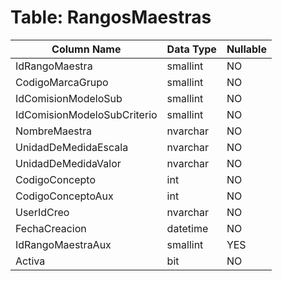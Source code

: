 # Table: RangosMaestras

| Column Name | Data Type | Nullable |
|-------------|-----------|----------|
| IdRangoMaestra | smallint | NO |
| CodigoMarcaGrupo | smallint | NO |
| IdComisionModeloSub | smallint | NO |
| IdComisionModeloSubCriterio | smallint | NO |
| NombreMaestra | nvarchar | NO |
| UnidadDeMedidaEscala | nvarchar | NO |
| UnidadDeMedidaValor | nvarchar | NO |
| CodigoConcepto | int | NO |
| CodigoConceptoAux | int | NO |
| UserIdCreo | nvarchar | NO |
| FechaCreacion | datetime | NO |
| IdRangoMaestraAux | smallint | YES |
| Activa | bit | NO |
